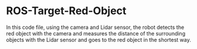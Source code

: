 # ROS-Target-Red-Object
In this code file, using the camera and Lidar sensor, the robot detects the red object with the camera and measures the distance of the surrounding objects with the Lidar sensor and goes to the red object in the shortest way.
